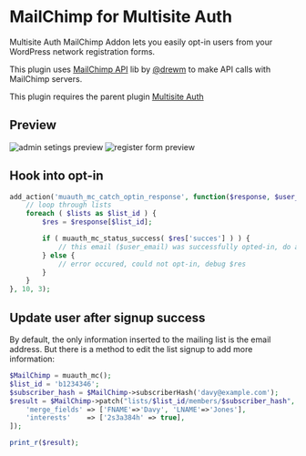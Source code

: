 # MailChimp for Multisite Auth

Multisite Auth MailChimp Addon lets you easily opt-in users from your WordPress network registration forms.

This plugin uses <a href="https://github.com/drewm/mailchimp-api">MailChimp API</a> lib by <a href="https://github.com/drewm">@drewm</a> to make API calls with MailChimp servers.

This plugin requires the parent plugin <a href="https://github.com/elhardoum/multisite-auth">Multisite Auth</a>

## Preview

<img src="http://i.imgur.com/sPOHOMo.png" alt="admin setings preview" />
<img src="http://i.imgur.com/AlYxbaR.png" alt="register form preview" />

## Hook into opt-in

```php
add_action('muauth_mc_catch_optin_response', function($response, $user_email, $lists){
	// loop through lists
	foreach ( $lists as $list_id ) {
		$res = $response[$list_id];

		if ( muauth_mc_status_success( $res['succes'] ) ) {
			// this email ($user_email) was successfully opted-in, do actions
		} else {
			// error occured, could not opt-in, debug $res
		}
	}
}, 10, 3);
```

## Update user after signup success

By default, the only information inserted to the mailing list is the email address. But there is a method to edit the list signup to add more information:

```php
$MailChimp = muauth_mc();
$list_id = 'b1234346';
$subscriber_hash = $MailChimp->subscriberHash('davy@example.com');
$result = $MailChimp->patch("lists/$list_id/members/$subscriber_hash", [
    'merge_fields' => ['FNAME'=>'Davy', 'LNAME'=>'Jones'],
    'interests'    => ['2s3a384h' => true],
]);

print_r($result);
```
